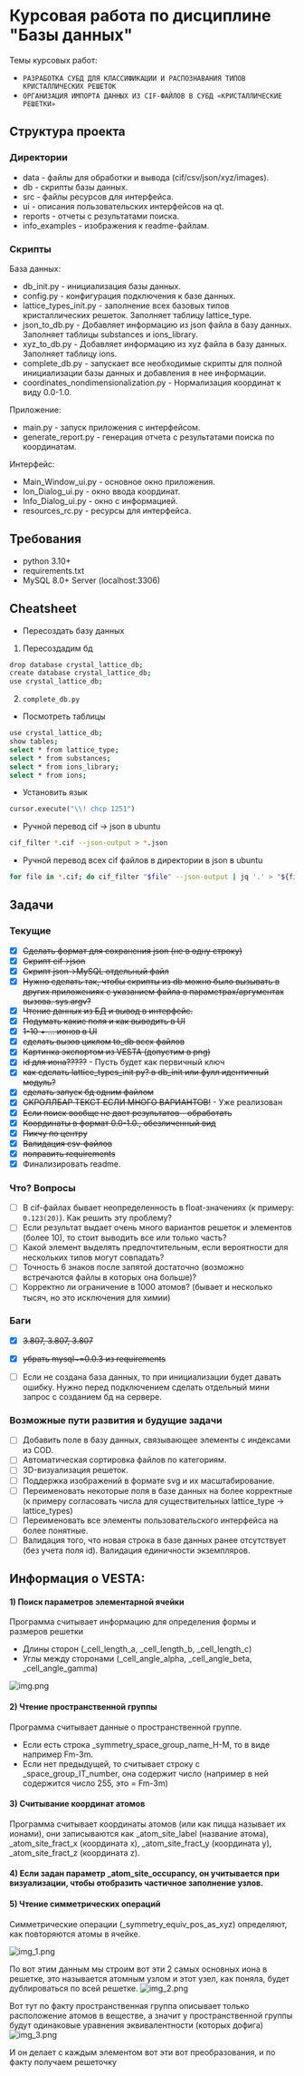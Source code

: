 # Курсовая работа по дисциплине "Базы данных"

Темы курсовых работ:
* `РАЗРАБОТКА СУБД ДЛЯ КЛАССИФИКАЦИИ И РАСПОЗНАВАНИЯ ТИПОВ КРИСТАЛЛИЧЕСКИХ РЕШЕТОК`
* `ОРГАНИЗАЦИЯ ИМПОРТА ДАННЫХ ИЗ CIF-ФАЙЛОВ В СУБД «КРИСТАЛЛИЧЕСКИЕ РЕШЕТКИ»`

## Структура проекта

### Директории

* data - файлы для обработки и вывода (cif/csv/json/xyz/images).
* db - скрипты базы данных.
* src - файлы ресурсов для интерфейса.
* ui - описания пользовательских интерфейсов на qt.
* reports - отчеты с результатами поиска.
* info_examples - изображения к readme-файлам.

### Скрипты

База данных:

* db_init.py - инициализация базы данных.
* config.py - конфигурация подключения к базе данных.
* lattice_types_init.py - заполнение всех базовых типов кристаллических решеток. Заполняет таблицу lattice_type.
* json_to_db.py - Добавляет информацию из json файла в базу данных. Заполняет таблицы substances и ions_library.
* xyz_to_db.py - Добавляет информацию из xyz файла в базу данных. Заполняет таблицу ions.
* complete_db.py - запускает все необходимые скрипты для полной инициализации базы данных и добавления в нее информации.
* coordinates_nondimensionalization.py - Нормализация координат к виду 0.0-1.0.

Приложение:

* main.py - запуск приложения с интерфейсом.
* generate_report.py - генерация отчета с результатами поиска по координатам.

Интерфейс:

* Main_Window_ui.py - основное окно приложения.
* Ion_Dialog_ui.py - окно ввода координат.
* Info_Dialog_ui.py - окно с информацией.
* resources_rc.py - ресурсы для интерфейса.

## Требования

* python 3.10+
* requirements.txt
* MySQL 8.0+ Server (localhost:3306)

## Cheatsheet

* Пересоздать базу данных

1. Пересоздадим бд

```bash
drop database crystal_lattice_db;
create database crystal_lattice_db;
use crystal_lattice_db;
```

2. `complete_db.py`

* Посмотреть таблицы

```bash
use crystal_lattice_db;
show tables;
select * from lattice_type;
select * from substances;
select * from ions_library;
select * from ions;
```

* Установить язык

```python
cursor.execute("\\! chcp 1251")
```

* Ручной перевод cif -> json в ubuntu

```bash
cif_filter *.cif --json-output > *.json
```

* Ручной перевод всех cif файлов в директории в json в ubuntu

```bash
for file in *.cif; do cif_filter "$file" --json-output | jq '.' > "${file%.cif}.json"; done
```

## Задачи

### Текущие

- [x] ~~Сделать формат для сохранения json (не в одну строку)~~
- [x] ~~Скрипт cif->json~~
- [x] ~~Скрипт json->MySQL отдельный файл~~
- [x] ~~Нужно сделать так, чтобы скрипты из db можно было вызывать в других приложениях с указанием файла в параметрах/аргументах вызова. sys.argv?~~
- [x] ~~Чтение данных из БД и вывод в интерфейс.~~
- [x] ~~Подумать какие поля и как выводить в UI~~
- [x] ~~1-10 + ... ионов в UI~~
- [x] ~~сделать вызов циклом to_db всех файлов~~
- [x] ~~Картинка экспортом из VESTA (допустим в png)~~
- [x] ~~id для иона?????~~ - Пусть будет как первичный ключ
- [x] ~~как сделать lattice_types_init py? в db_init или фулл идентичный модуль?~~
- [x] ~~сделать запуск бд одним файлом~~
- [x] ~~СКРОЛЛБАР ТЕКСТ ЕСЛИ МНОГО ВАРИАНТОВ!~~ - Уже реализован
- [x] ~~Если поиск вообще не дает результатов - обработать~~
- [x] ~~Координаты в формат 0.0-1.0., обезличенный вид~~
- [x] ~~Пикчу по центру~~
- [x] ~~Валидация csv-файлов~~
- [x] ~~поправить requirements~~
- [x] Финализировать readme.

### Что? Вопросы

- [ ] В cif-файлах бывает неопределенность в float-значениях (к примеру: `0.123(20)`). Как решить эту проблему?
- [ ] Если результат выдает очень много вариантов решеток и элементов (более 10), то стоит выводить все или только часть?
- [ ] Какой элемент выделять предпочтительным, если вероятности для нескольких типов могут совпадать?
- [ ] Точность 6 знаков после запятой достаточно (возможно встречаются файлы в которых она больше)?
- [ ] Корректно ли ограничение в 1000 атомов? (бывает и несколько тысяч, но это исключения для химии)

### Баги

- [x] ~~3.807, 3.807, 3.807~~
- [x] ~~убрать mysql\~=0.0.3 из requirements~~
- [ ] Если не создана база данных, то при инициализации будет давать ошибку. Нужно перед подключением сделать отдельный мини запрос с созданием бд на сервере.


### Возможные пути развития и будущие задачи

- [ ] Добавить поле в базу данных, связывающее элементы с индексами из COD.
- [ ] Автоматическая сортировка файлов по категориям.
- [ ] 3D-визуализация решеток.
- [ ] Поддержка изображений в формате svg и их масштабирование.
- [ ] Переименовать некоторые поля в базе данных на более корректные (к примеру согласовать числа для существительных lattice_type -> lattice_types)
- [ ] Переименовать все элементы пользовательского интерфейса на более понятные.
- [ ] Валидация того, что новая строка в базе данных ранее отсутствует (без учета поля id). Валидация единичности экземпляров.

## Информация о VESTA:

#### 1) Поиск параметров элементарной ячейки

Программа считывает информацию для определения формы и размеров решетки
- Длины сторон (_cell_length_a, _cell_length_b, _cell_length_c)
- Углы между сторонами (_cell_angle_alpha, _cell_angle_beta, _cell_angle_gamma)

![img.png](info_examples/img.png)

#### 2) Чтение пространственной группы

Программа считывает данные о пространственной группе. 
- Если есть строка _symmetry_space_group_name_H-M, то в виде например Fm-3m.
- Если нет предыдущей, то считывает строку с _space_group_IT_number, она содержит число (например в ней содержится число 255, это = Fm-3m)

#### 3) Считывание координат атомов

Программа считывает координаты атомов (или как пицца называет их ионами), они записываются как _atom_site_label (название атома), _atom_site_fract_x (координата x), _atom_site_fract_y (координата y), _atom_site_fract_z (координата z).

#### 4) Если задан параметр _atom_site_occupancy, он учитывается при визуализации, чтобы отобразить частичное заполнение узлов.

#### 5) Чтение симметрических операций

Симметрические операции (_symmetry_equiv_pos_as_xyz) определяют, как повторяются атомы в ячейке.

![img_1.png](info_examples/img_1.png)

По вот этим данным мы строим вот эти 2 самых основных иона в решетке, это называется атомным узлом и этот узел, как поняла, будет дублироваться по всей решетке.
![img_2.png](info_examples/img_2.png)

Вот тут по факту пространственная группа описывает только расположение атомов в веществе, а значит у пространственной группы будут одинаковые уравнения эквивалентности (которых дофига)
![img_3.png](info_examples/img_3.png)

И он делает с каждым элементом вот эти вот преобразования, и по факту получаем решеточку
